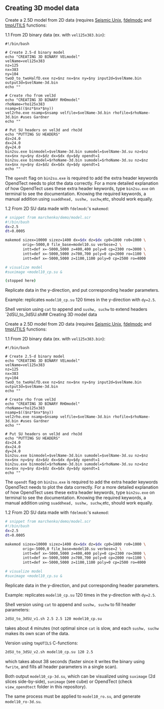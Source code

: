 ## Creating 3D model data

Create a 2.5D model from 2D data (requires [Seismic Unix](https://github.com/JohnWStockwellJr/SeisUnix), 
[fdelmodc](https://github.com/JanThorbecke/OpenSource) and [tmpUTILS](https://github.com/vkrGitHub/tmpUTILS) 
functions:

1.1 From 2D binary data (ex. with `vel125x383.bin`):
```
#!/bin/bash

# Create 2.5-d binary model
echo "CREATING 3D BINARY VELmodel"
velName=vel125x383
nz=125
nx=383
ny=104
twoD_to_twoHalfD.exe nz=$nz nx=$nx ny=$ny input2d=$velName.bin output3d=$velName-3d.bin
echo ""

# Create rho from vel3d
echo "CREATING 3D BINARY RHOmodel"
rhoName=rho125x383
nsamp=$(($nz*$nx*$ny))
vel2rho.exe nsamp=$nsamp velfile=$velName-3d.bin rhofile=$rhoName-3d.bin #uses Gardner
echo ""

# Put SU headers on vel3d and rho3d
echo "PUTTING SU HEADERS"
dz=24.0
dx=24.0
dy=24.0
bin2su.exe binmodel=$velName-3d.bin sumodel=$velName-3d.su nz=$nz nx=$nx ny=$ny dz=$dz dx=$dx dy=$dy opendt=1
bin2su.exe binmodel=$rhoName-3d.bin sumodel=$rhoName-3d.su nz=$nz nx=$nx ny=$ny dz=$dz dx=$dx dy=$dy opendt=1
echo ""
```
The `opendt` flag on `bin2su.exe` is required to add the extra header keywords OpendTect needs to plot the data 
correctly. For a more detailed explanation of how OpendTect uses these extra header keywords, type `bin2su.exe` on 
terminal to see the documentation. Knowing the required keywords, a manual addition using `suaddhead, sushw, suchw`,etc, 
should work equally.

1.2 From 2D SU data made with `fdelmodc`'s `makemod`:
```sh
# snippet from marchenko/demo/model.scr
#!/bin/bash
dx=2.5
dt=0.0005

makemod sizex=10000 sizez=1400 dx=$dx dz=$dx cp0=1800 ro0=1000 \
        orig=-5000,0 file_base=model10.su verbose=2 \
        intt=def x=-5000,5000 z=400,400 poly=0 cp=2300 ro=3000 \
        intt=def x=-5000,5000 z=700,700 poly=0 cp=2000 ro=1100 \
        intt=def x=-5000,5000 z=1100,1100 poly=0 cp=2500 ro=4000

# visualize model
#suximage <model10_cp.su &

(stopped here)
```
Replicate data in the y-direction, and put corresponding header parameters. 

Example: replicates `model10_cp.su` 120 times in the y-direction with `dy=2.5`.

Shell version using `cat` to append and `sushw, suchw` to extend headers
`2dSU_to_3dSU.sh## Creating 3D model data

Create a 2.5D model from 2D data (requires [Seismic Unix](https://github.com/JohnWStockwellJr/SeisUnix), 
[fdelmodc](https://github.com/JanThorbecke/OpenSource) and [tmpUTILS](https://github.com/vkrGitHub/tmpUTILS) 
functions:

1.1 From 2D binary data (ex. with `vel125x383.bin`):
```
#!/bin/bash

# Create 2.5-d binary model
echo "CREATING 3D BINARY VELmodel"
velName=vel125x383
nz=125
nx=383
ny=104
twoD_to_twoHalfD.exe nz=$nz nx=$nx ny=$ny input2d=$velName.bin output3d=$velName-3d.bin
echo ""

# Create rho from vel3d
echo "CREATING 3D BINARY RHOmodel"
rhoName=rho125x383
nsamp=$(($nz*$nx*$ny))
vel2rho.exe nsamp=$nsamp velfile=$velName-3d.bin rhofile=$rhoName-3d.bin #uses Gardner
echo ""

# Put SU headers on vel3d and rho3d
echo "PUTTING SU HEADERS"
dz=24.0
dx=24.0
dy=24.0
bin2su.exe binmodel=$velName-3d.bin sumodel=$velName-3d.su nz=$nz nx=$nx ny=$ny dz=$dz dx=$dx dy=$dy opendt=1
bin2su.exe binmodel=$rhoName-3d.bin sumodel=$rhoName-3d.su nz=$nz nx=$nx ny=$ny dz=$dz dx=$dx dy=$dy opendt=1
echo ""
```
The `opendt` flag on `bin2su.exe` is required to add the extra header keywords OpendTect needs to plot the data 
correctly. For a more detailed explanation of how OpendTect uses these extra header keywords, type `bin2su.exe` on 
terminal to see the documentation. Knowing the required keywords, a manual addition using `suaddhead, sushw, suchw`,etc, 
should work equally.

1.2 From 2D SU data made with `fdelmodc`'s `makemod`:
```sh
# snippet from marchenko/demo/model.scr
#!/bin/bash
dx=2.5
dt=0.0005

makemod sizex=10000 sizez=1400 dx=$dx dz=$dx cp0=1800 ro0=1000 \
        orig=-5000,0 file_base=model10.su verbose=2 \
        intt=def x=-5000,5000 z=400,400 poly=0 cp=2300 ro=3000 \
        intt=def x=-5000,5000 z=700,700 poly=0 cp=2000 ro=1100 \
        intt=def x=-5000,5000 z=1100,1100 poly=0 cp=2500 ro=4000

# visualize model
#suximage <model10_cp.su &
```
Replicate data in the y-direction, and put corresponding header parameters. 

Example: replicates `model10_cp.su` 120 times in the y-direction with `dy=2.5`.

Shell version using `cat` to append and `sushw, suchw` to fill header parameters:
```sh
2dSU_to_3dSU_v1.sh 2.5 2.5 120 model10_cp.su
```
takes about 4 minutes (not optimal since `cat` is slow, and each `sushw, suchw` makes its own scan of the data.

Version using `tmpUTILS` C-functions:
```sh
2dSU_to_3dSU_v2.sh model10_cp.su 120 2.5
```
which takes about 38 seconds (faster since it writes the binary using `fwrite`, and fills all header parameters in a single scan).

Both output `model10_cp-3d.su`, which can be visualized using `suximage` (2d slices side-by-side), `sunimage` (see cube) or 
OpendTect (check `view_opendtect` folder in this repository).

The same process must be applied to `model10_ro.su`, and generate `model10_ro-3d.su`.






